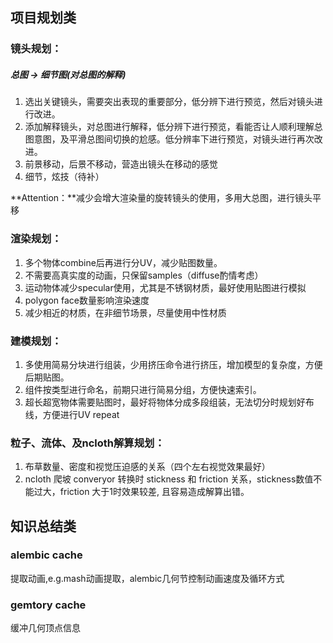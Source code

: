 

## 项目规划类

### 镜头规划：

##### 总图 → 细节图(对总图的解释)

1. 选出关键镜头，需要突出表现的重要部分，低分辨下进行预览，然后对镜头进行改进。
2. 添加解释镜头，对总图进行解释，低分辨下进行预览，看能否让人顺利理解总图意图，及平滑总图间切换的尬感。低分辨率下进行预览，对镜头进行再次改进。
3. 前景移动，后景不移动，营造出镜头在移动的感觉
4. 细节，炫技（待补）

**Attention：**减少会增大渲染量的旋转镜头的使用，多用大总图，进行镜头平移

### 渲染规划：

1. 多个物体combine后再进行分UV，减少贴图数量。
2. 不需要高真实度的动画，只保留samples（diffuse酌情考虑）
3. 运动物体减少specular使用，尤其是不锈钢材质，最好使用贴图进行模拟
4. polygon face数量影响渲染速度
5. 减少相近的材质，在非细节场景，尽量使用中性材质

### 建模规划：

1. 多使用简易分块进行组装，少用挤压命令进行挤压，增加模型的复杂度，方便后期贴图。
2. 组件按类型进行命名，前期只进行简易分组，方便快速索引。
3. 超长超宽物体需要贴图时，最好将物体分成多段组装，无法切分时规划好布线，方便进行UV repeat


### 粒子、流体、及ncloth解算规划：

1. 布草数量、密度和视觉压迫感的关系（四个左右视觉效果最好）
2. ncloth 爬坡 converyor 转换时 stickness 和 friction 关系，stickness数值不能过大，friction 大于1时效果较差, 且容易造成解算出错。


## 知识总结类

### alembic cache

 提取动画,e.g.mash动画提取，alembic几何节控制动画速度及循环方式

### gemtory cache

 缓冲几何顶点信息

